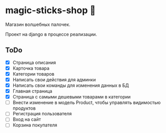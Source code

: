 # magic-sticks-shop :mage:
Магазин волшебных палочек.

Проект на django в процессе реализации.    
        
## ToDo
- [x] Страница описания
- [x] Карточка товара
- [x] Категории товаров
- [x] Написать свои действия для админки
- [x] Написать свои команды для изменения данных в БД
- [x] Главная страница
- [x] Страница с самыми дешевыми товарами в категории
- [ ] Внести изменение в модель Product, чтобы управлять видимостью продуктов
- [ ] Регистрация пользователя
- [ ] Вход на сайт
- [ ] Корзина покупателя
